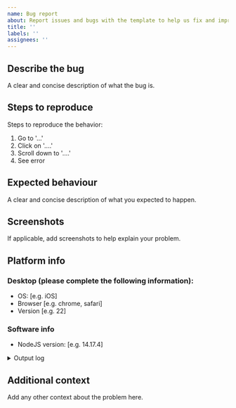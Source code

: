 ```yaml
---
name: Bug report
about: Report issues and bugs with the template to help us fix and improve for everyone
title: ''
labels: ''
assignees: ''
---
```


## Describe the bug

A clear and concise description of what the bug is.

## Steps to reproduce

Steps to reproduce the behavior:

1. Go to '...'
2. Click on '....'
3. Scroll down to '....'
4. See error

## Expected behaviour

A clear and concise description of what you expected to happen.

## Screenshots

If applicable, add screenshots to help explain your problem.

## Platform info

### Desktop (please complete the following information):

- OS: [e.g. iOS]
- Browser [e.g. chrome, safari]
- Version [e.g. 22]

### Software info

- NodeJS version: [e.g. 14.17.4]

<details>

<summary>Output log</summary>

<p>

```log
[Log output here]
```

</p>
</details>

## Additional context

Add any other context about the problem here.
